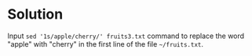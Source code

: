 # Solution

Input `sed '1s/apple/cherry/' fruits3.txt` command to replace the word "apple" with "cherry" in the first line of the file `~/fruits.txt`.
